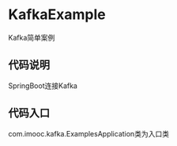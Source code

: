 # KafkaExample
Kafka简单案例

## 代码说明
SpringBoot连接Kafka

## 代码入口
com.imooc.kafka.ExamplesApplication类为入口类

